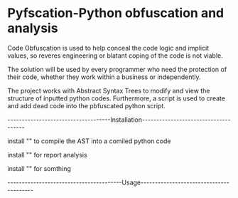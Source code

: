 # Pyfscation-Python obfuscation and analysis

Code Obfuscation is used to help conceal the code logic and implicit values, so reveres engineering or blatant coping of the code is not viable.

The solution will be used by every programmer who need the protection of their code, whether they work within a business or independently.

The project works with Abstract Syntax Trees to modify and view the structure of inputted python codes. Furthermore, a script is used to create and add dead code into the pbfuscated python script.

------------------------------------Installation-------------------------------------


install "" to compile the AST into a comiled python code

install "" for report analysis

install "" for somthing

----------------------------------------Usage----------------------------------------

